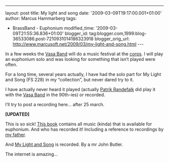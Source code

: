 ---
layout: post
title: My light and song
date: '2009-03-09T19:17:00.001+01:00'
author: Marcus Hammarberg
tags:
  - BrassBand - Euphonium
modified_time: '2009-03-09T21:55:36.836+01:00'
blogger_id: tag:blogger.com,1999:blog-36533086.post-7210931014186323918
blogger_orig_url: http://www.marcusoft.net/2009/03/my-light-and-song.html ---

In a few weeks the
<a href="http://www.vasaband.se" target="_blank">Vasa Band</a> will do a
music festival at the <a href="http://www.fralsningsarmen.se/vasakaren"
target="_blank">corps</a>. I will play an euphonium solo and was looking
for something that isn’t played were often.

For a long time, several years actually, I have had the solo part for My
Light and Song (FS 228) in my “collection”, but never dared try to it.

I have actually never heard it played (actually <a
href="http://www.york-brass.com/englisch/artists/artist_randefalk_e.htm"
target="_blank">Patrik Randefalk</a> did play it with the
<a href="http://www.vasaband.se" target="_blank">Vasa Band</a> in the
90th-ies) or recorded.

I’ll try to post a recording here… after 25 march.

**\[UPDATED\]**

This is so sick! <a
href="http://books.google.com/books?id=y7UWPZNqmXYC&amp;printsec=frontcover&amp;dq=%22my+light+and+song%22&amp;source=gbs_summary_s&amp;cad=0"
target="_blank">This book</a> contains all music (kinda) that is
available for euphonium. And who has recorded it! Including a reference
to recordings by <a
href="http://books.google.com/books?id=y7UWPZNqmXYC&amp;pg=PA576&amp;vq=hammarberg&amp;dq=%22my+light+and+song%22&amp;source=gbs_search_s&amp;cad=0"
target="_blank">my father</a>.

And <a
href="http://books.google.com/books?id=y7UWPZNqmXYC&amp;pg=PA128&amp;vq=my+light+and+song&amp;dq=%22my+light+and+song%22&amp;source=gbs_search_s&amp;cad=0"
target="_blank">My Light and Song</a> is recorded. By a mr John Butler.

The internet is amazing…

